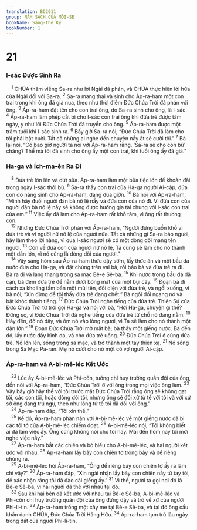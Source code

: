 ```yaml
---
translation: BD2011
group: NĂM SÁCH CỦA MÔI-SE
bookName: Sáng-thế Ký 
bookNumber: 1
---
```


<div class="title"><h1>21</h1><h3>I-sác Ðược Sinh Ra</h3></div>
<span class="verse sa_21_1"> <sup>1</sup> CHÚA thăm viếng Sa-ra như lời Ngài đã phán, và CHÚA thực hiện lời hứa của Ngài đối với Sa-ra. </span>
<span class="verse sa_21_2"><sup>2</sup> Sa-ra mang thai và sinh cho Áp-ra-ham một con trai trong khi ông đã già nua, theo như thời điểm Ðức Chúa Trời đã phán với ông. </span>
<span class="verse sa_21_3"><sup>3</sup> Áp-ra-ham đặt tên cho con trai ông, do Sa-ra sinh cho ông, là I-sác. </span>
<span class="verse sa_21_4"><sup>4</sup> Áp-ra-ham làm phép cắt bì cho I-sác con trai ông khi đứa trẻ được tám ngày, y như lời Ðức Chúa Trời đã truyền cho ông. </span>
<span class="verse sa_21_5"><sup>5</sup> Áp-ra-ham được một trăm tuổi khi I-sác sinh ra. </span>
<span class="verse sa_21_6"><sup>6</sup> Bấy giờ Sa-ra nói, “Ðức Chúa Trời đã làm cho tôi phải bật cười. Tất cả những ai nghe đến chuyện nầy ắt sẽ cười tôi.” </span>
<span class="verse sa_21_7"><sup>7</sup> Bà lại nói, “Có bao giờ người ta nói với Áp-ra-ham rằng, ‘Sa-ra sẽ cho con bú’ chăng? Thế mà tôi đã sinh cho ông ấy một con trai, khi tuổi ông ấy đã già.”<br/></span>
<div class="title"><h3>Ha-ga và Ích-ma-ên Ra Ði</h3></div>
<span class="verse sa_21_8"> <sup>8</sup> Ðứa trẻ lớn lên và dứt sữa. Áp-ra-ham làm một bữa tiệc lớn để khoản đãi trong ngày I-sác thôi bú. </span>
<span class="verse sa_21_9"><sup>9</sup> Sa-ra thấy con trai của Ha-ga người Ai-cập, đứa con do nàng sinh cho Áp-ra-ham, đang đùa giỡn. </span>
<span class="verse sa_21_10"><sup>10</sup> Bà nói với Áp-ra-ham, “Mình hãy đuổi người đàn bà nô lệ nầy và đứa con của nó đi. Vì đứa con của người đàn bà nô lệ nầy sẽ không được hưởng gia tài chung với I-sác con trai của em.” </span>
<span class="verse sa_21_11"><sup>11</sup> Việc ấy đã làm cho Áp-ra-ham rất khổ tâm, vì ông rất thương con.<br/></span>
<span class="verse sa_21_12"> <sup>12</sup> Nhưng Ðức Chúa Trời phán với Áp-ra-ham, “Ngươi đừng buồn khổ vì đứa trẻ và vì người nữ nô lệ của ngươi nữa. Tất cả những gì Sa-ra bảo ngươi, hãy làm theo lời nàng, vì qua I-sác ngươi sẽ có một dòng dõi mang tên ngươi. </span>
<span class="verse sa_21_13"><sup>13</sup> Còn về đứa con của người nữ nô lệ, Ta cũng sẽ làm cho nó thành một dân lớn, vì nó cũng là dòng dõi của ngươi.”<br/></span>
<span class="verse sa_21_14"> <sup>14</sup> Vậy sáng hôm sau Áp-ra-ham thức dậy sớm, lấy thức ăn và một bầu da nước đưa cho Ha-ga, và đặt chúng trên vai bà, rồi bảo bà và đứa trẻ ra đi. Bà ra đi và lang thang trong sa mạc Bê-e Sê-ba. </span>
<span class="verse sa_21_15"><sup>15</sup> Khi nước trong bầu da đã cạn, bà đem đứa trẻ để nằm dưới bóng mát của một bụi cây. </span>
<span class="verse sa_21_16"><sup>16</sup> Ðoạn bà đi cách xa khoảng tầm bắn một mũi tên, đối diện với đứa trẻ, và ngồi xuống, vì bà nói, “Xin đừng để tôi thấy đứa trẻ đang chết.” Bà ngồi đối ngang nó và bật khóc thành tiếng. </span>
<span class="verse sa_21_17"><sup>17</sup> Ðức Chúa Trời nghe tiếng của đứa trẻ. Thiên Sứ của Ðức Chúa Trời từ trời gọi Ha-ga và nói với bà, “Hỡi Ha-ga, chuyện gì thế? Ðừng sợ, vì Ðức Chúa Trời đã nghe tiếng của đứa trẻ từ chỗ nó đang nằm. </span>
<span class="verse sa_21_18"><sup>18</sup> Hãy đến, đỡ nó dậy, và ôm nó vào lòng ngươi, vì Ta sẽ làm cho nó thành một dân lớn.” </span>
<span class="verse sa_21_19"><sup>19</sup> Ðoạn Ðức Chúa Trời mở mắt bà; bà thấy một giếng nước. Bà đến đó, lấy nước đầy bình da, và cho đứa trẻ uống. </span>
<span class="verse sa_21_20"><sup>20</sup> Ðức Chúa Trời ở cùng đứa trẻ. Nó lớn lên, sống trong sa mạc, và trở thành một tay thiện xạ. </span>
<span class="verse sa_21_21"><sup>21</sup> Nó sống trong Sa Mạc Pa-ran. Mẹ nó cưới cho nó một cô vợ người Ai-cập.<br/></span>
<div class="title"><h3>Áp-ra-ham và A-bi-mê-léc Kết Ước</h3></div>
<span class="verse sa_21_22"> <sup>22</sup> Lúc ấy A-bi-mê-léc và Phi-côn, tướng chỉ huy trưởng quân đội của ông, đến nói với Áp-ra-ham, “Ðức Chúa Trời ở với ông trong mọi việc ông làm. </span>
<span class="verse sa_21_23"><sup>23</sup> Vậy bây giờ hãy thề với tôi trước mặt Ðức Chúa Trời rằng ông sẽ không gạt tôi, các con tôi, hoặc dòng dõi tôi, nhưng ông sẽ đối xử tử tế với tôi và với xứ sở ông đang trú ngụ, theo như lòng tử tế tôi đã đối với ông.”<br/></span>
<span class="verse sa_21_24"> <sup>24</sup> Áp-ra-ham đáp, “Tôi xin thề.”<br/></span>
<span class="verse sa_21_25"> <sup>25</sup> Kế đó, Áp-ra-ham phàn nàn với A-bi-mê-léc về một giếng nước đã bị các tôi tớ của A-bi-mê-léc chiếm đoạt. </span>
<span class="verse sa_21_26"><sup>26</sup> A-bi-mê-léc nói, “Tôi không biết ai đã làm việc ấy. Ông cũng không nói cho tôi hay. Mãi đến hôm nay tôi mới nghe việc nầy.”<br/></span>
<span class="verse sa_21_27"> <sup>27</sup> Áp-ra-ham bắt các chiên và bò biếu cho A-bi-mê-léc, và hai người kết ước với nhau. </span>
<span class="verse sa_21_28"><sup>28</sup> Áp-ra-ham lấy bảy con chiên tơ trong bầy và để riêng chúng ra. <br/></span>
<span class="verse sa_21_29"> <sup>29</sup> A-bi-mê-léc hỏi Áp-ra-ham, “Ông để riêng bảy con chiên tơ ấy ra làm chi vậy?” </span>
<span class="verse sa_21_30"><sup>30</sup> Áp-ra-ham đáp, “Xin ngài nhận lấy bảy con chiên nầy từ tay tôi, để xác nhận rằng tôi đã đào cái giếng ấy.” </span>
<span class="verse sa_21_31"><sup>31</sup> Vì thế, người ta gọi nơi đó là Bê-e Sê-ba, vì hai người đã thề với nhau tại đó.<br/></span>
<span class="verse sa_21_32"> <sup>32</sup> Sau khi hai bên đã kết ước với nhau tại Bê-e Sê-ba, A-bi-mê-léc và Phi-côn chỉ huy trưởng quân đội của ông đứng dậy và trở về xứ của người Phi-li-tin. </span>
<span class="verse sa_21_33"><sup>33</sup> Áp-ra-ham trồng một cây me tại Bê-e Sê-ba, và tại đó ông cầu khẩn danh CHÚA, Ðức Chúa Trời Hằng Hữu. </span>
<span class="verse sa_21_34"><sup>34</sup> Áp-ra-ham tạm trú lâu ngày trong đất của người Phi-li-tin.<br/></span>
